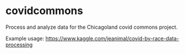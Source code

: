 # covidcommons
Process and analyze data for the Chicagoland covid commons project.

Example usage: https://www.kaggle.com/jeanimal/covid-by-race-data-processing

